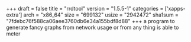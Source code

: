 +++
draft = false
title = "rrdtool"
version = "1.5.5-1"
categories = ['xapps-extra']
arch = "x86_64"
size = "699132"
usize = "2942472"
sha1sum = "7fdebc76f588ca06aee3760db6e34a155bdf8d88"
+++
a program to generate fancy graphs from network usage or from any thing is able to meter